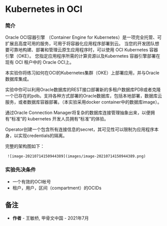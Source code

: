 # Kubernetes in OCI #

### 简介

Oracle OCI容器引擎 （Container Engine for Kubernetes）是一项完全托管、可扩展且高度可用的服务，可用于将容器化应用程序部署到云。 当您的开发团队想要可靠地构建、部署和管理云原生应用程序时，可以使用 OCI Kubernetes 容器引擎（OKE）。 您指定应用程序所需的计算资源以及Kubernetes 容器引擎部署在现有 OCI 租户中的 Oracle OCI上。

本实验你将练习如何在OCI的Kubernetes集群（OKE）上部署应用，并与Oracle数据库集成。

实验中你可以利用Oracle数据库的REST接口部署新的多租户数据库PDB或者克隆一个已存在的pdb。支持各种方式部署的Oracle数据库，包括本地部署，数据库云服务，或者数据库容器部署。（本实验采用docker container中的数据库image）。

通过Oracle Connection Manager将复杂的数据库连接管理抽象出来，以便拥有“标准”的 kubernetes 开发人员拥有“标准”的体验。

Operator创建一个包含所有连接信息的secret，其可见性可以限制为应用程序本身，以实现credentials的隔离。

完整的架构图如下：

     ![image-20210714150944389](images/image-20210714150944389.png)



### 实验先决条件

- 一个有效的OCI帐号
- 租户，用户，区间（compartment）的OCIDs 



## 备注

- **作者** - 王敏桥, 甲骨文中国 - 2021年7月

